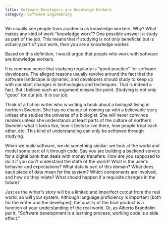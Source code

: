 ```yaml
---
title: Software Developers are Knowledge Workers
category: Software Engineering
---
```


We usually see people from academia as knowledge workers. Why? What makes any kind of work "knowledge work"? One possible answer is: study as part of the job. This means that if studying is not only beneficial but is actually part of your work, then you are a knowledge worker.

Based on this definition, I would argue that people who work with software are knowledge workers.

It is common sense that studying regularly is "good practice" for software developers. The alleged reasons usually revolve around the fact that the software landscape is dynamic, and developers should study to keep up with constant changes in technologies and techniques. That is indeed a fact. But I believe such an argument misses the point. Studying is not only "good" for our job. It *is* our job.

Think of a fiction writer who is writing a book about a biologist living in northern Sweden. She has no chance of coming up with a believable story unless she studies the universe of a biologist. She will never convince readers unless she understands at least parts of the culture of northern Sweden: what it looks like, how it feels to live there, how people treat each other, etc. This kind of understanding can only be achieved through studying.

When we build software, we do something similar: we look at the world and model some part of it through code. Say you are building a backend service for a digital bank that deals with money transfers. How are you supposed to do it if you don't understand the state of the world? What is the user's behavior and expectations? What data is part of this domain? What does each piece of data mean for the system? Which components are involved, and how do they relate? What should happen if a requisite changes in the future?

Just as the writer's story will be a limited and imperfect cutout from the real world, so will your system. Although language proficiency is important (both for the writer and the developer), the quality of the final product is a function of your understanding of the real world. Or, as Alberto Brandolini put it, "Software development is a learning process; working code is a side effect."